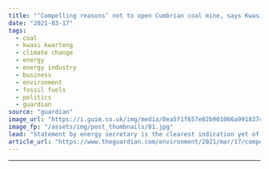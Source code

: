 ```yaml
---
title: "‘Compelling reasons’ not to open Cumbrian coal mine, says Kwasi Kwarteng"
date: "2021-03-17"
tags: 
  - coal
  - kwasi kwarteng
  - climate change
  - energy
  - energy industry
  - business
  - environment
  - fossil fuels
  - politics
  - guardian
source: "guardian"
image_url: "https://i.guim.co.uk/img/media/0ea5f1f657e02b901066a991837ca9b1e9fa592d/0_0_3500_2101/master/3500.jpg?width=460&quality=85&auto=format&fit=max&s=eb3a70429b913e835de8b987647cc7cf"
image_fp: "/assets/img/post_thumbnails/81.jpg"
lead: "Statement by energy secretary is the clearest indication yet of opposition within the governmentThere are “very compelling reasons” not to open a controversial planned coalmine in Cumbria, the business and energy secretary, Kwasi Kwarteng, said on We..."
article_url: "https://www.theguardian.com/environment/2021/mar/17/compelling-reasons-not-to-open-cumbrian-coal-mine-says-kwasi-kwarteng"
---
```


---

